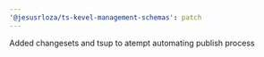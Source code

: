 ```yaml
---
'@jesusrloza/ts-kevel-management-schemas': patch
---
```


Added changesets and tsup to atempt automating publish process
